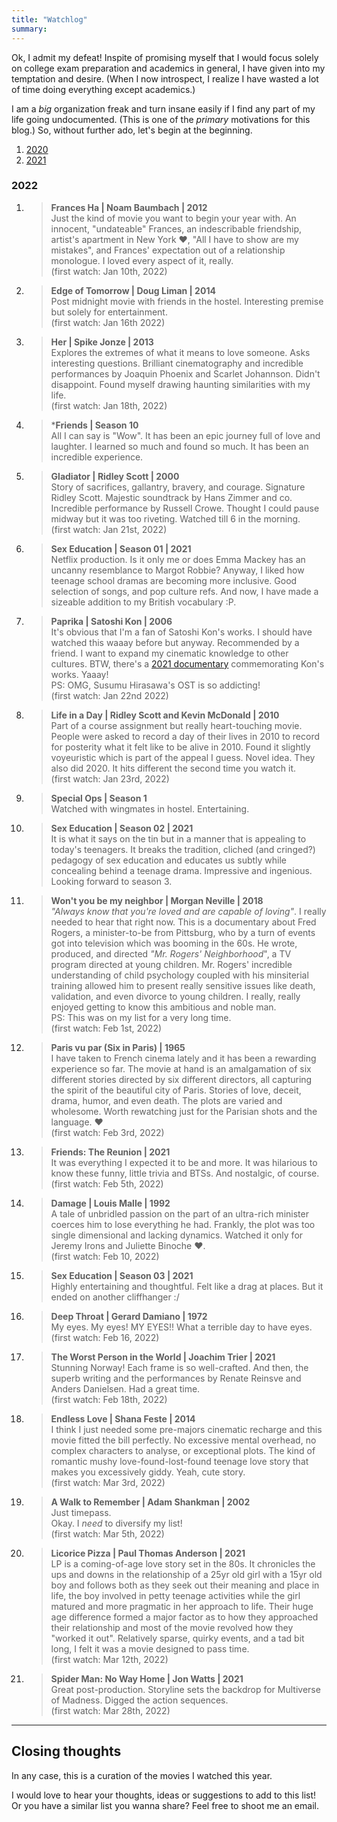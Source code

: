 ```yaml
---
title: "Watchlog"
summary: 
---
```


Ok, I admit my defeat! Inspite of promising myself that I would focus solely on college exam preparation and academics in general, I have given into my temptation and desire. (When I now introspect, I realize I have wasted a lot of time doing everything except academics.)   

I am a _big_ organization freak and turn insane easily if I find any part of my life going undocumented. (This is one of the _primary_ motivations for this blog.) So, without further ado, let's begin at the beginning.   

1. [2020][11]  
2. [2021][12]

### 2022   

1. > **Frances Ha | Noam Baumbach | 2012**  
Just the kind of movie you want to begin your year with. An innocent, "undateable" Frances, an indescribable friendship, artist's apartment in New York :heart:, "All I have to show are my mistakes", and Frances' expectation out of a relationship monologue. I loved every aspect of it, really.   
(first watch: Jan 10th, 2022)   

2. > **Edge of Tomorrow | Doug Liman | 2014**  
Post midnight movie with friends in the hostel. Interesting premise but solely for entertainment.  
(first watch: Jan 16th 2022)  

3. > **Her | Spike Jonze | 2013**   
Explores the extremes of what it means to love someone. Asks interesting questions. Brilliant cinematography and incredible performances by Joaquin Phoenix and Scarlet Johannson. Didn't disappoint. Found myself drawing haunting similarities with my life.   
(first watch: Jan 18th, 2022)    

4. > ***Friends | Season 10**   
All I can say is "Wow". It has been an epic journey full of love and laughter. I learned so much and found so much. It has been an incredible experience.   

5. > **Gladiator | Ridley Scott | 2000**   
Story of sacrifices, gallantry, bravery, and courage. Signature Ridley Scott. Majestic soundtrack by Hans Zimmer and co. Incredible performance by Russell Crowe. Thought I could pause midway but it was too riveting. Watched till 6 in the morning.  
(first watch: Jan 21st, 2022)     

6. > **Sex Education | Season 01 | 2021**   
Netflix production. Is it only me or does Emma Mackey has an uncanny resemblance to Margot Robbie? Anyway, I liked how teenage school dramas are becoming more inclusive. Good selection of songs, and pop culture refs. And now, I have made a sizeable addition to my British vocabulary :P.   

7. > **Paprika | Satoshi Kon | 2006**   
It's obvious that I'm a fan of Satoshi Kon's works. I should have watched this waaay before but anyway. Recommended by a friend. I want to expand my cinematic knowledge to other cultures. BTW, there's a [2021 documentary][13] commemorating Kon's works. Yaaay!   
PS: OMG, Susumu Hirasawa's OST is so addicting!   
(first watch: Jan 22nd 2022)    

8. > **Life in a Day | Ridley Scott and Kevin McDonald | 2010**  
Part of a course assignment but really heart-touching movie. People were asked to record a day of their lives in 2010 to record for posterity what it felt like to be alive in 2010. Found it slightly voyeuristic which is part of the appeal I guess. Novel idea. They also did 2020. It hits different the second time you watch it.   
(first watch: Jan 23rd, 2022)  

9. > **Special Ops | Season 1**   
Watched with wingmates in hostel. Entertaining.   

10. > **Sex Education | Season 02 | 2021**   
It is what it says on the tin but in a manner that is appealing to today's teenagers. It breaks the tradition, cliched (and cringed?) pedagogy of sex education and educates us subtly while concealing behind a teenage drama. Impressive and ingenious. Looking forward to season 3.   

11. > **Won't you be my neighbor | Morgan Neville | 2018**   
_"Always know that you're loved and are capable of loving"_. I really needed to hear that right now. This is a documentary about Fred Rogers, a minister-to-be from Pittsburg, who by a turn of events got into television which was booming in the 60s. He wrote, produced, and directed _"Mr. Rogers' Neighborhood_", a TV program directed at young children. Mr. Rogers' incredible understanding of child psychology coupled with his minsiterial training allowed him to present really sensitive issues like death, validation, and even divorce to young children. I really, really enjoyed getting to know this ambitious and noble man.    
PS: This was on my list for a very long time.     
(first watch: Feb 1st, 2022)   

12. > **Paris vu par (Six in Paris) | 1965**   
I have taken to French cinema lately and it has been a rewarding experience so far. The movie at hand is an amalgamation of six different stories directed by six different directors, all capturing the spirit of the beautiful city of Paris. Stories of love, deceit, drama, humor, and even death. The plots are varied and wholesome. Worth rewatching just for the Parisian shots and the language. :heart:    
(first watch: Feb 3rd, 2022)    

13. > **Friends: The Reunion | 2021**  
It was everything I expected it to be and more. It was hilarious to know these funny, little trivia and BTSs. And nostalgic, of course.    
(first watch: Feb 5th, 2022)    

14. > **Damage | Louis Malle | 1992**   
A tale of unbridled passion on the part of an ultra-rich minister coerces him to lose everything he had. Frankly, the plot was too single dimensional and lacking dynamics. Watched it only for Jeremy Irons and Juliette Binoche :heart:.   
(first watch: Feb 10, 2022)   
 
15. > **Sex Education | Season 03 | 2021**   
Highly entertaining and thoughtful. Felt like a drag at places. But it ended on another cliffhanger :/   

16. > **Deep Throat | Gerard Damiano | 1972**   
My eyes. My eyes! MY EYES!! What a terrible day to have eyes.     
(first watch: Feb 16, 2022)

17. > **The Worst Person in the World | Joachim Trier | 2021**   
Stunning Norway! Each frame is so well-crafted. And then, the superb writing and the performances by Renate Reinsve and Anders Danielsen. Had a great time.   
(first watch: Feb 18th, 2022)    

18. > **Endless Love | Shana Feste | 2014**   
I think I just needed some pre-majors cinematic recharge and this movie fitted the bill perfectly. No excessive mental overhead, no complex characters to analyse, or exceptional plots. The kind of romantic mushy love-found-lost-found teenage love story that makes you excessively giddy. Yeah, cute story.        
(first watch: Mar 3rd, 2022)    

19. > **A Walk to Remember | Adam Shankman | 2002**   
Just timepass.   
Okay. I _need_ to diversify my list!   
(first watch: Mar 5th, 2022)     

20. > **Licorice Pizza | Paul Thomas Anderson | 2021**    
LP is a coming-of-age love story set in the 80s. It chronicles the ups and downs in the relationship of a 25yr old girl with a 15yr old boy and follows both as they seek out their meaning and place in life, the boy involved in petty teenage activities while the girl matured and more pragmatic in her approach to life. Their huge age difference formed a major factor as to how they approached their relationship and most of the movie revolved how they "worked it out". Relatively sparse, quirky events, and a tad bit long, I felt it was a movie designed to pass time.   
(first watch: Mar 12th, 2022)   

21. > **Spider Man: No Way Home | Jon Watts | 2021**  
Great post-production. Storyline sets the backdrop for Multiverse of Madness. Digged the action sequences.  
(first watch: Mar 28th, 2022)   

<hr />  



## Closing thoughts   

In any case, this is a curation of the movies I watched this year.     

I would love to hear your thoughts, ideas or suggestions to add to this list! Or you have a similar list you wanna share? Feel free to shoot me an email.     

[0]: /requiem-for-a-dream-2000
[1]: /black-swan-2010
[2]: /marriage-story
[3]: /12-monkeys
[4]: /before-sunrise
[5]: /before-sunset
[6]: /the-breakfast-club
[7]: /before-midnight
[8]: /all-the-bright-places
[9]: /pretty-in-pink
[10]: /movie-dazed-and-confused-1993
[11]: /wl/2020/
[12]: /wl/2021/
[13]: https://en.wikipedia.org/wiki/Satoshi_Kon:_The_Illusionist